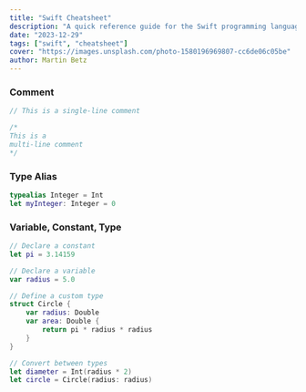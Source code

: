 ```yaml
---
title: "Swift Cheatsheet"
description: "A quick reference guide for the Swift programming language covering the primary types, including Number, String, and Bool, and advanced data structures like Set, Array and Dictionary"
date: "2023-12-29"
tags: ["swift", "cheatsheet"]
cover: "https://images.unsplash.com/photo-1580196969807-cc6de06c05be"
author: Martin Betz
---
```


### Comment

```swift
// This is a single-line comment

/*
This is a
multi-line comment
*/
```

### Type Alias

```swift
typealias Integer = Int
let myInteger: Integer = 0
```

### Variable, Constant, Type

```swift
// Declare a constant
let pi = 3.14159

// Declare a variable
var radius = 5.0

// Define a custom type
struct Circle {
    var radius: Double
    var area: Double {
        return pi * radius * radius
    }
}

// Convert between types
let diameter = Int(radius * 2)
let circle = Circle(radius: radius)
```
